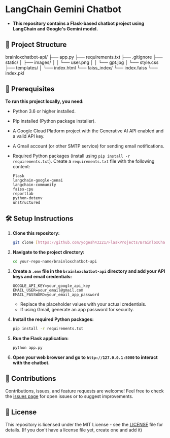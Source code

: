 # LangChain Gemini Chatbot

- **This repository contains a Flask-based chatbot project using LangChain and Google's Gemini model.**

## 📂 Project Structure

brainloxchatbot-api/
├── app.py
├── requirements.txt
├── .gitignore
├── static/
│   ├── images/
│   │   └── user.png
│   │   └── gpt.jpg
│   └── style.css
├── templates/
│   └── index.html
└── faiss_index/
    └── index.faiss
    └── index.pkl

## 📄 Prerequisites

**To run this project locally, you need:**

* Python 3.6 or higher installed.
* Pip installed (Python package installer).
* A Google Cloud Platform project with the Generative AI API enabled and a valid API key.
* A Gmail account (or other SMTP service) for sending email notifications.
* Required Python packages (install using `pip install -r requirements.txt`). Create a `requirements.txt` file with the following content:

    ```
    Flask
    langchain-google-genai
    langchain-community
    faiss-cpu
    reportlab
    python-dotenv
    unstructured
    ```

## 🛠️ Setup Instructions

1.  **Clone this repository:**

    ```bash
    git clone [https://github.com/yogesh43221/FlaskProjects/BrainloxChatbot-API.git](https://github.com/yogesh43221/FlaskProjects/BrainloxChatbot-API.git)
    ```

2.  **Navigate to the project directory:**

    ```bash
    cd your-repo-name/brainloxchatbot-api
    ```

3.  **Create a `.env` file in the `brainloxchatbot-api` directory and add your API keys and email credentials:**

    ```
    GOOGLE_API_KEY=your_google_api_key
    EMAIL_USER=your_email@gmail.com
    EMAIL_PASSWORD=your_email_app_password
    ```

    * Replace the placeholder values with your actual credentials.
    * If using Gmail, generate an app password for security.

4.  **Install the required Python packages:**

    ```bash
    pip install -r requirements.txt
    ```

5.  **Run the Flask application:**

    ```bash
    python app.py
    ```

6.  **Open your web browser and go to `http://127.0.0.1:5000` to interact with the chatbot.**

## 🤝 Contributions

Contributions, issues, and feature requests are welcome! Feel free to check the [issues page](https://github.com/yogesh43221/FlaskProjects/issues) for open issues or to suggest improvements.

## 📄 License

This repository is licensed under the MIT License - see the [LICENSE](LICENSE) file for details. (If you don't have a license file yet, create one and add it)
